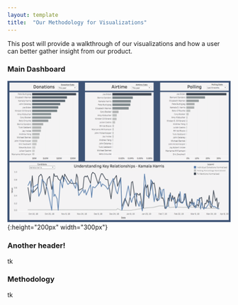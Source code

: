 ```yaml
---
layout: template
title:  "Our Methodology for Visualizations"
---
```


This post will provide a walkthrough of our visualizations and how a user can better gather insight from our product.

### Main Dashboard
![Main Dashboard](Main_Dashboard.png){:height="200px" width="300px"} <br/>


### Another header!

tk

### Methodology

tk
